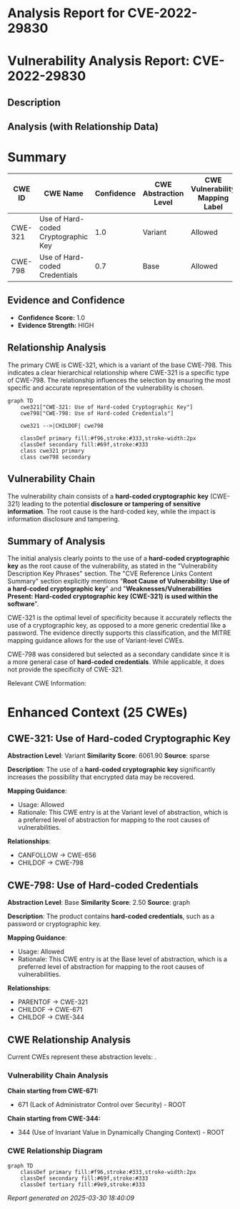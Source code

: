 # Analysis Report for CVE-2022-29830

# Vulnerability Analysis Report: CVE-2022-29830

## Description



## Analysis (with Relationship Data)

# Summary
| CWE ID | CWE Name | Confidence | CWE Abstraction Level | CWE Vulnerability Mapping Label | CWE-Vulnerability Mapping Notes |
|---|---|---|---|---|---|
| CWE-321 | Use of Hard-coded Cryptographic Key | 1.0 | Variant | Allowed | Primary CWE |
| CWE-798 | Use of Hard-coded Credentials | 0.7 | Base | Allowed | Secondary Candidate |

## Evidence and Confidence

*   **Confidence Score:** 1.0
*   **Evidence Strength:** HIGH

## Relationship Analysis
The primary CWE is CWE-321, which is a variant of the base CWE-798. This indicates a clear hierarchical relationship where CWE-321 is a specific type of CWE-798. The relationship influences the selection by ensuring the most specific and accurate representation of the vulnerability is chosen.

```mermaid
graph TD
    cwe321["CWE-321: Use of Hard-coded Cryptographic Key"]
    cwe798["CWE-798: Use of Hard-coded Credentials"]

    cwe321 -->|CHILDOF| cwe798

    classDef primary fill:#f96,stroke:#333,stroke-width:2px
    classDef secondary fill:#69f,stroke:#333
    class cwe321 primary
    class cwe798 secondary
```

## Vulnerability Chain
The vulnerability chain consists of a **hard-coded cryptographic key** (CWE-321) leading to the potential **disclosure or tampering of sensitive information**. The root cause is the hard-coded key, while the impact is information disclosure and tampering.

## Summary of Analysis
The initial analysis clearly points to the use of a **hard-coded cryptographic key** as the root cause of the vulnerability, as stated in the "Vulnerability Description Key Phrases" section. The "CVE Reference Links Content Summary" section explicitly mentions "**Root Cause of Vulnerability: Use of a hard-coded cryptographic key**" and "**Weaknesses/Vulnerabilities Present: Hard-coded cryptographic key (CWE-321) is used within the software**".

CWE-321 is the optimal level of specificity because it accurately reflects the use of a cryptographic key, as opposed to a more generic credential like a password. The evidence directly supports this classification, and the MITRE mapping guidance allows for the use of Variant-level CWEs.

CWE-798 was considered but selected as a secondary candidate since it is a more general case of **hard-coded credentials**. While applicable, it does not provide the specificity of CWE-321.

Relevant CWE Information:

# Enhanced Context (25 CWEs)

## CWE-321: Use of Hard-coded Cryptographic Key
**Abstraction Level**: Variant
**Similarity Score**: 6061.90
**Source**: sparse

**Description**:
The use of a **hard-coded cryptographic key** significantly increases the possibility that encrypted data may be recovered.

**Mapping Guidance**:
- Usage: Allowed
- Rationale: This CWE entry is at the Variant level of abstraction, which is a preferred level of abstraction for mapping to the root causes of vulnerabilities.

**Relationships**:
- CANFOLLOW -> CWE-656
- CHILDOF -> CWE-798

## CWE-798: Use of Hard-coded Credentials
**Abstraction Level**: Base
**Similarity Score**: 2.50
**Source**: graph

**Description**:
The product contains **hard-coded credentials**, such as a password or cryptographic key.

**Mapping Guidance**:
- Usage: Allowed
- Rationale: This CWE entry is at the Base level of abstraction, which is a preferred level of abstraction for mapping to the root causes of vulnerabilities.

**Relationships**:
- PARENTOF -> CWE-321
- CHILDOF -> CWE-671
- CHILDOF -> CWE-344


## CWE Relationship Analysis

Current CWEs represent these abstraction levels: .


### Vulnerability Chain Analysis

**Chain starting from CWE-671:**
- 671 (Lack of Administrator Control over Security) - ROOT


**Chain starting from CWE-344:**
- 344 (Use of Invariant Value in Dynamically Changing Context) - ROOT



### CWE Relationship Diagram

```mermaid
graph TD
    classDef primary fill:#f96,stroke:#333,stroke-width:2px
    classDef secondary fill:#69f,stroke:#333
    classDef tertiary fill:#9e9,stroke:#333
```



*Report generated on 2025-03-30 18:40:09*
